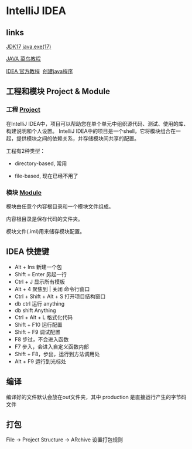 # IntelliJ IDEA

## links

[JDK17](D:\Program_env\java\jdk-17.0.1)
[java.exe(17)]("D:\Program_env\java\jdk-17.0.1\bin\java.exe")

[JAVA 菜鸟教程](https://www.runoob.com/java/java-environment-setup.html)


[IDEA 官方教程](https://www.jetbrains.com/zh-cn/idea/resources/)
​	[创建java程序](https://www.jetbrains.com/help/idea/creating-and-running-your-first-java-application.html)

## 工程和模块 Project & Module

### 工程 [Project](https://www.jetbrains.com/help/idea/creating-and-managing-projects.html)

在IntelliJ IDEA中，项目可以帮助您在单个单元中组织源代码、测试、使用的库、构建说明和个人设置。 IntelliJ IDEA中的项目是一个shell，它将模块组合在一起，提供模块之间的依赖关系，并存储模块间共享的配置。

工程有2种类型：

* directory-based, 常用

* file-based, 现在已经不用了

### 模块 [Module](https://www.jetbrains.com/help/idea/creating-and-managing-modules.html)

模块由任意个内容根目录和一个模块文件组成。

内容根目录是保存代码的文件夹。

模块文件(.iml)用来储存模块配置。

## IDEA 快捷键

* Alt + Ins 新建一个包
* Shift + Enter 另起一行
* Ctrl + J	显示所有模板
* Alt + 4	聚焦到 | 关闭 命令行窗口
* Ctrl + Shift + Alt + S	打开项目结构窗口
* db ctrl	运行 anything
* db shift	Anything
* Ctrl + Alt + L	格式化代码
* Shift + F10 运行配置
* Shift + F9 调试配置
* F8	步过，不会进入函数
* F7	步入，会进入自定义函数内部
* Shift + F8，步出，运行到方法调用处
* Alt + F9	运行到光标处

## 编译

编译好的文件默认会放在out文件夹，其中 production 是直接运行产生的字节码文件

## 打包

File -> Project Structure -> ARchive 设置打包规则

